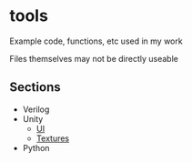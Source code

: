 # tools
Example code, functions, etc used in my work

Files themselves may not be directly useable


## Sections
* Verilog
* Unity
   * [UI](unity/docs/ui.md)
   * [Textures](unity/docs/shaders.md)
* Python